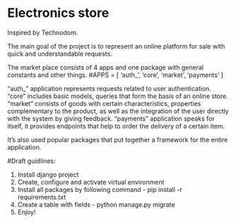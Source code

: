 # Electronics store
Inspired by Technodom.

The main goal of the project is to represent an online platform for sale with quick and understandable requests. 

The market place consists of 4 apps and one package with general constants and other things. 
#APPS = 
    [
    ‘auth_’,
    ‘core’,
    ‘market’,
    ‘payments’
    ]
    
“auth_” application represents requests related to user authentication.
“core” includes basic models, queries that form the basis of an online store.
“market” consists of goods with certain characteristics, properties complementary to the product, as well as the integration of the user directly with the system by giving feedback.
“payments” application speaks for itself, it provides endpoints that help to order the delivery of a certain item.


It’s also used popular packages that put together a framework for the entire application.

#Draft guidlines:
  1) Install django project
  2) Create, configure and activate virtual environment
  3) Install all packages by following command - pip install -r requirements.txt
  4) Create a table with fields - python manage.py migrate
  5) Enjoy!
